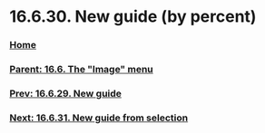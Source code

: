 # 16.6.30. New guide (by percent)

### [Home](./00-home.md)
### [Parent: 16.6. The "Image" menu](./16-06-00-the-image-menu.md)
### [Prev: 16.6.29. New guide](./16-06-29-new-guide.md)
### [Next: 16.6.31. New guide from selection](./16-06-31-new-guide-from-selection.md)
